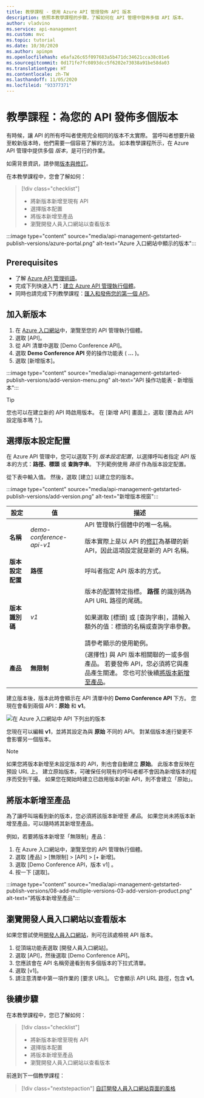 ```yaml
---
title: 教學課程 - 使用 Azure API 管理發佈 API 版本
description: 依照本教學課程的步驟，了解如何在 API 管理中發佈多個 API 版本。
author: vladvino
ms.service: api-management
ms.custom: mvc
ms.topic: tutorial
ms.date: 10/30/2020
ms.author: apimpm
ms.openlocfilehash: e6afa26c65f097683a5b471dc34621cca38c01e6
ms.sourcegitcommit: 0d171fe7fc0893dcc5f6202e73038a91be58da03
ms.translationtype: HT
ms.contentlocale: zh-TW
ms.lasthandoff: 11/05/2020
ms.locfileid: "93377371"
---
```

# <a name="tutorial-publish-multiple-versions-of-your-api"></a>教學課程：為您的 API 發佈多個版本 

有時候，讓 API 的所有呼叫者使用完全相同的版本不太實際。 當呼叫者想要升級至較新版本時，他們需要一個容易了解的方法。 如本教學課程所示，在 Azure API 管理中提供多個 *版本*，是可行的作業。 

如需背景資訊，請參閱[版本與修訂](https://azure.microsoft.com/blog/versions-revisions/)。

在本教學課程中，您會了解如何：

> [!div class="checklist"]
> * 將新版本新增至現有 API
> * 選擇版本配置
> * 將版本新增至產品
> * 瀏覽開發人員入口網站以查看版本

:::image type="content" source="media/api-management-getstarted-publish-versions/azure-portal.png" alt-text="Azure 入口網站中顯示的版本":::

## <a name="prerequisites"></a>Prerequisites

+ 了解 [Azure API 管理術語](api-management-terminology.md)。
+ 完成下列快速入門：[建立 Azure API 管理執行個體](get-started-create-service-instance.md)。
+ 同時也請完成下列教學課程：[匯入和發佈您的第一個 API](import-and-publish.md)。

## <a name="add-a-new-version"></a>加入新版本

1. 在 [Azure 入口網站](https://portal.azure.com)中，瀏覽至您的 API 管理執行個體。
1. 選取 [API]。
1. 從 API 清單中選取 [Demo Conference API]。 
1. 選取 **Demo Conference API** 旁的操作功能表 ( **...** )。
1. 選取 [新增版本]。

:::image type="content" source="media/api-management-getstarted-publish-versions/add-version-menu.png" alt-text="API 操作功能表 - 新增版本":::


> [!TIP]
> 您也可以在建立新的 API 時啟用版本。 在 [新增 API] 畫面上，選取 [要為此 API 設定版本嗎？]。

## <a name="choose-a-versioning-scheme"></a>選擇版本設定配置

在 Azure API 管理中，您可以選取下列 *版本設定配置*，以選擇呼叫者指定 API 版本的方式：**路徑、標頭** 或 **查詢字串**。 下列範例使用 *路徑* 作為版本設定配置。

從下表中輸入值。 然後，選取 [建立] 以建立您的版本。

:::image type="content" source="media/api-management-getstarted-publish-versions/add-version.png" alt-text="新增版本視窗":::



|設定   |值  |描述  |
|---------|---------|---------|
|**名稱**     |  *demo-conference-api-v1*       |  API 管理執行個體中的唯一名稱。<br/><br/>版本實際上是以 API 的[修訂](api-management-get-started-revise-api.md)為基礎的新 API，因此這項設定就是新的 API 名稱。   |
|**版本設定配置**     |  **路徑**       |  呼叫者指定 API 版本的方式。     |
|**版本識別碼**     |  *v1*       |  版本的配置特定指標。 **路徑** 的識別碼為 API URL 路徑的尾碼。 <br/><br/> 如果選取 [標頭] 或 [查詢字串]，請輸入額外的值：標頭的名稱或查詢字串參數。<br/><br/> 請參考顯示的使用範例。        |
|**產品**     |  **無限制**       |  (選擇性) 與 API 版本相關聯的一或多個產品。 若要發佈 API，您必須將它與產品產生關連。 您也可於後續[將版本新增至產品](#add-the-version-to-a-product)。      |

建立版本後，版本此時會顯示在 API 清單中的 **Demo Conference API** 下方。 您現在會看到兩個 API：**原始** 和 **v1**。

![在 Azure 入口網站中 API 下列出的版本](media/api-management-getstarted-publish-versions/version-list.png)

您現在可以編輯 **v1**，並將其設定為與 **原始** 不同的 API。 對某個版本進行變更不會影響另一個版本。

> [!Note]
> 如果您將版本新增至未設定版本的 API，則也會自動建立 **原始**。 此版本會反映在預設 URL 上。 建立原始版本，可確保任何現有的呼叫者都不會因為新增版本的程序而受到干擾。 如果您在開始時建立已啟用版本的新 API，則不會建立「原始」。

## <a name="add-the-version-to-a-product"></a>將版本新增至產品

為了讓呼叫端看到新的版本，您必須將該版本新增至 *產品*。 如果您尚未將版本新增至產品，可以隨時將其新增至產品。

例如，若要將版本新增至「無限制」產品：
1. 在 Azure 入口網站中，瀏覽至您的 API 管理執行個體。
1. 選取 [產品] > [無限制] > [API] > [+ 新增]。
1. 選取 [Demo Conference API，版本 v1] 。
1. 按一下 [選取]。

:::image type="content" source="media/api-management-getstarted-publish-versions/08-add-multiple-versions-03-add-version-product.png" alt-text="將版本新增至產品":::

## <a name="browse-the-developer-portal-to-see-the-version"></a>瀏覽開發人員入口網站以查看版本

如果您嘗試使用[開發人員入口網站](api-management-howto-developer-portal-customize.md)，則可在該處檢視 API 版本。

1. 從頂端功能表選取 [開發人員入口網站]。
2. 選取 [API]，然後選取 [Demo Conference API]。
3. 您應該會在 API 名稱旁邊看到有多個版本的下拉式清單。
4. 選取 [v1]。
5. 請注意清單中第一項作業的 [要求 URL]。 它會顯示 API URL 路徑，包含 **v1**。

## <a name="next-steps"></a>後續步驟

在本教學課程中，您已了解如何：

> [!div class="checklist"]
> * 將新版本新增至現有 API
> * 選擇版本配置 
> * 將版本新增至產品
> * 瀏覽開發人員入口網站以查看版本

前進到下一個教學課程：

> [!div class="nextstepaction"]
> [自訂開發人員入口網站頁面的風格](api-management-customize-styles.md)
